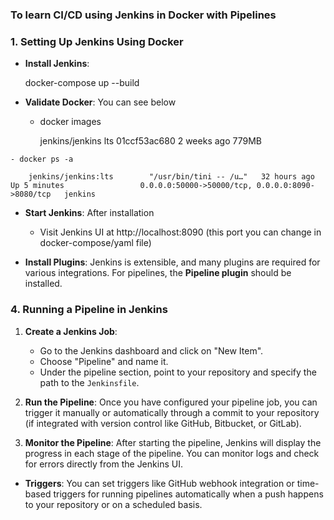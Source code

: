 ### To learn CI/CD using Jenkins in Docker with Pipelines

### 1. **Setting Up Jenkins Using Docker**
   - **Install Jenkins**: 
		
		docker-compose up --build
	
   - **Validate Docker**: You can see below
	 
     - docker images
		
		jenkins/jenkins                           lts                                                                           01ccf53ac680   2 weeks ago     779MB
	
	- docker ps -a 

		jenkins/jenkins:lts        "/usr/bin/tini -- /u…"   32 hours ago   Up 5 minutes                 0.0.0.0:50000->50000/tcp, 0.0.0.0:8090->8080/tcp   jenkins

   - **Start Jenkins**: After installation 
     - Visit Jenkins UI at http://localhost:8090 (this port you can change in docker-compose/yaml file)

   - **Install Plugins**: Jenkins is extensible, and many plugins are required for various integrations. For pipelines, the **Pipeline plugin** should be installed.


### 4. **Running a Pipeline in Jenkins**
   1. **Create a Jenkins Job**:
      - Go to the Jenkins dashboard and click on "New Item".
      - Choose "Pipeline" and name it.
      - Under the pipeline section, point to your repository and specify the path to the `Jenkinsfile`.

   2. **Run the Pipeline**: Once you have configured your pipeline job, you can trigger it manually or automatically through a commit to your repository (if integrated with version control like GitHub, Bitbucket, or GitLab).

   3. **Monitor the Pipeline**: After starting the pipeline, Jenkins will display the progress in each stage of the pipeline. You can monitor logs and check for errors directly from the Jenkins UI.


   - **Triggers**: You can set triggers like GitHub webhook integration or time-based triggers for running pipelines automatically when a push happens to your repository or on a scheduled basis.

